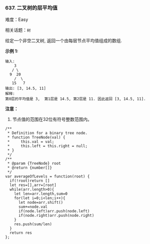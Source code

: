 ### 637. 二叉树的层平均值

难度：Easy

相关话题：`树`

给定一个非空二叉树, 返回一个由每层节点平均值组成的数组.



**示例 1:** 



```
输入:
    3
   / \
  9  20
    /  \
   15   7
输出: [3, 14.5, 11]
解释:
第0层的平均值是 3,  第1层是 14.5, 第2层是 11. 因此返回 [3, 14.5, 11].
```


**注意：** 




1. 节点值的范围在32位有符号整数范围内。




```
/**
 * Definition for a binary tree node.
 * function TreeNode(val) {
 *     this.val = val;
 *     this.left = this.right = null;
 * }
 */
/**
 * @param {TreeNode} root
 * @return {number[]}
 */
var averageOfLevels = function(root) {
  if(!root)return []
  let res=[],arr=[root]
  while(arr.length>0){
    let len=arr.length,sum=0
    for(let i=0;i<len;i++){
      let node=arr.shift()
      sum+=node.val
      if(node.left)arr.push(node.left)
      if(node.right)arr.push(node.right)
    }
    res.push(sum/len)
  }
  return res
};
```

